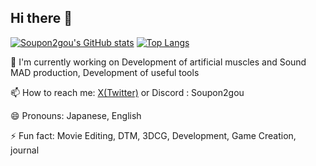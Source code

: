 ## Hi there 👋

[![Soupon2gou's GitHub stats](https://github-readme-stats.vercel.app/api?username=Soupon2gou&theme=vue-dark&show_icons=true)](https://github.com/Soupon2gou/github-readme-stats)
[![Top Langs](https://github-readme-stats.vercel.app/api/top-langs/?username=Soupon2gou&theme=vue-dark&show_icons=true&layout=compact)](https://github.com/Soupon2gou/github-readme-stats)

<!--
- 🔭 I’m currently working on ...
- 🌱 I’m currently learning ...
- 👯 I’m looking to collaborate on ...
- 🤔 I’m looking for help with ...
- 💬 Ask me about ...
- 📫 How to reach me: ...
- 😄 Pronouns: ...
- ⚡ Fun fact: ...
-->
🔭 I'm currently working on Development of artificial muscles and Sound MAD production, Development of useful tools

📫 How to reach me: [X(Twitter)](https://x.com/Soupon2gou) or Discord : Soupon2gou

😄 Pronouns: Japanese, English

⚡ Fun fact: Movie Editing, DTM, 3DCG, Development, Game Creation, journal
